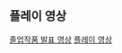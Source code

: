 ## 플레이 영상
[졸업작품 발표 영상](https://www.youtube.com/watch?v=YH6nIo2rzRU)
[플레이 영상](https://youtu.be/LoSdjV8fUqM)

